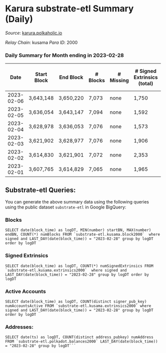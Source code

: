 # Karura substrate-etl Summary (Daily)

_Source_: [karura.polkaholic.io](https://karura.polkaholic.io)

*Relay Chain*: kusama
*Para ID*: 2000



### Daily Summary for Month ending in 2023-02-28


| Date | Start Block | End Block | # Blocks | # Missing | # Signed Extrinsics (total) | # Active Accounts | # Addresses with Balances | # Events | # Transfers | # XCM Transfers In | # XCM Transfers Out |
| ---- | ----------- | --------- | -------- | --------- | --------------------------- | ----------------- | ------------------------- | -------- | ----------- | ------------------ | ------------------- |
| 2023-02-06 | 3,643,148 | 3,650,220 | 7,073 | none | 1,750 | 164 | 94,853 | 64,827 | 1,812 ($457,522) |   |   |
| 2023-02-05 | 3,636,054 | 3,643,147 | 7,094 | none | 1,592 | 178 | 94,841 | 64,254 | 1,868 ($391,263) |   |   |
| 2023-02-04 | 3,628,978 | 3,636,053 | 7,076 | none | 1,573 | 167 | 94,790 | 62,002 | 1,320 ($417,277) | 99 ($36,307.07) | 125 ($40,370.10) |
| 2023-02-03 | 3,621,902 | 3,628,977 | 7,076 | none | 1,906 | 236 | 94,771 | 65,988 | 2,026 ($1,107,671) | 123 ($229,597) | 143 ($73,455.77) |
| 2023-02-02 | 3,614,830 | 3,621,901 | 7,072 | none | 2,353 | 227 | 94,743 | 69,707 | 2,571 ($634,009) | 140 ($69,903.82) | 137 ($55,665.00) |
| 2023-02-01 | 3,607,765 | 3,614,829 | 7,065 | none | 1,965 | 167 | 94,719 | 66,870 | 2,175 ($275,366) | 167 ($53,822.09) | 201 ($45,395.23) |

## Substrate-etl Queries:
You can generate the above summary data using the following queries using the public dataset `substrate-etl` in Google BigQuery:


### Blocks
```
SELECT date(block_time) as logDT, MIN(number) startBN, MAX(number) endBN, COUNT(*) numBlocks FROM `substrate-etl.kusama.block2000`  where signed and LAST_DAY(date(block_time)) = "2023-02-28" group by logDT order by logDT
```


### Signed Extrinsics
```
SELECT date(block_time) as logDT, COUNT(*) numSignedExtrinsics FROM `substrate-etl.kusama.extrinsics2000`  where signed and LAST_DAY(date(block_time)) = "2023-02-28" group by logDT order by logDT
```


### Active Accounts
```
SELECT date(block_time) as logDT, COUNT(distinct signer_pub_key) numAccountsActive FROM `substrate-etl.kusama.extrinsics2000` where signed and LAST_DAY(date(block_time)) = "2023-02-28" group by logDT order by logDT
```


### Addresses:
```
SELECT date(ts) as logDT, COUNT(distinct address_pubkey) numAddress FROM `substrate-etl.polkadot.balances2000` LAST_DAY(date(block_time)) = "2023-02-28" group by logDT```

